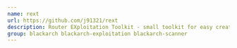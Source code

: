 ```yaml
---
name: rext
url: https://github.com/j91321/rext
description: Router EXploitation Toolkit - small toolkit for easy creation and usage of various python scripts that work with embedded devices.
group: blackarch blackarch-exploitation blackarch-scanner
---
```

